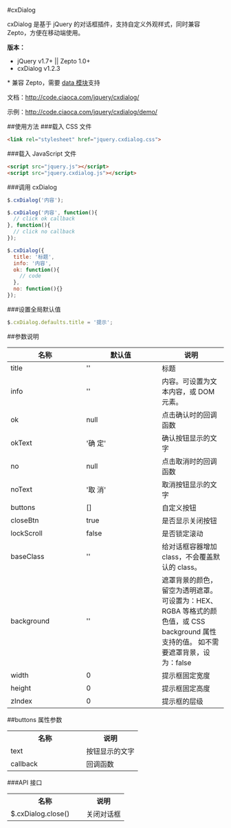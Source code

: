 #cxDialog

cxDialog 是基于 jQuery 的对话框插件，支持自定义外观样式，同时兼容 Zepto，方便在移动端使用。

**版本：**
* jQuery v1.7+ || Zepto 1.0+
* cxDialog v1.2.3

\* 兼容 Zepto，需要 [data 模块](https://github.com/madrobby/zepto/blob/master/src/data.js)支持

文档：http://code.ciaoca.com/jquery/cxdialog/

示例：http://code.ciaoca.com/jquery/cxdialog/demo/

##使用方法
###载入 CSS 文件
```html
<link rel="stylesheet" href="jquery.cxdialog.css">
```

###载入 JavaScript 文件
```html
<script src="jquery.js"></script>
<script src="jquery.cxdialog.js"></script>
```

###调用 cxDialog
```javascript
$.cxDialog('内容');

$.cxDialog('内容', function(){
  // click ok callback
}, function(){
  // click no callback
});

$.cxDialog({
  title: '标题',
  info: '内容',
  ok: function(){
    // code
  },
  no: function(){}
});
```

###设置全局默认值
``` javascript
$.cxDialog.defaults.title = '提示';
```

##参数说明
<table>
  <thead>
    <tr>
      <th width="160">名称</th>
      <th width="160">默认值</th>
      <th>说明</th>
    </tr>
  </thead>
  <tr>
    <td>title</td>
    <td>''</td>
    <td>标题</td>
  </tr>
  <tr>
    <td>info</td>
    <td>''</td>
    <td>内容。可设置为文本内容，或 DOM 元素。</td>
  </tr>
  <tr>
    <td>ok</td>
    <td>null</td>
    <td>点击确认时的回调函数</td>
  </tr>
  <tr>
    <td>okText</td>
    <td>'确 定'</td>
    <td>确认按钮显示的文字</td>
  </tr>
  <tr>
    <td>no</td>
    <td>null</td>
    <td>点击取消时的回调函数</td>
  </tr>
  <tr>
    <td>noText</td>
    <td>'取 消'</td>
    <td>取消按钮显示的文字</td>
  </tr>
  <tr>
    <td>buttons</td>
    <td>[]</td>
    <td>自定义按钮</td>
  </tr>
  <tr>
    <td>closeBtn</td>
    <td>true</td>
    <td>是否显示关闭按钮</td>
  </tr>
  <tr>
    <td>lockScroll</td>
    <td>false</td>
    <td>是否锁定滚动</td>
  </tr>
  <tr>
    <td>baseClass</td>
    <td>''</td>
    <td>给对话框容器增加 class，不会覆盖默认的 class。</td>
  </tr>
  <tr>
    <td>background</td>
    <td>''</td>
    <td>
      遮罩背景的颜色，留空为透明遮罩。
      可设置为：HEX、RGBA 等格式的颜色值，或 CSS background 属性支持的值。
      如不需要遮罩背景，设为：false
    </td>
  </tr>
  <tr>
    <td>width</td>
    <td>0</td>
    <td>提示框固定宽度</td>
  </tr>
  <tr>
    <td>height</td>
    <td>0</td>
    <td>提示框固定高度</td>
  </tr>
  <tr>
    <td>zIndex</td>
    <td>0</td>
    <td>提示框的层级</td>
  </tr>
</table>

##buttons 属性参数
<table>
  <tr>
    <th width="160">名称</th>
    <th>说明</th>
  </tr>
  <tr>
    <td>text</td>
    <td>按钮显示的文字</td>
  </tr>
  <tr>
    <td>callback</td>
    <td>回调函数</td>
  </tr>
</table>

###API 接口
<table>
  <tr>
    <th width="160">名称</th>
    <th>说明</th>
  </tr>
  <tr>
    <td>$.cxDialog.close()</td>
    <td>关闭对话框</td>
  </tr>
</table>
